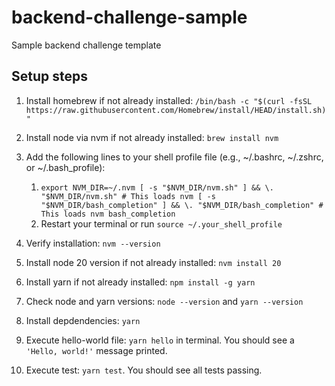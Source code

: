 # backend-challenge-sample

Sample backend challenge template

## Setup steps

1. Install homebrew if not already installed:
   `/bin/bash -c "$(curl -fsSL https://raw.githubusercontent.com/Homebrew/install/HEAD/install.sh)"`

2. Install node via nvm if not already installed: `brew install nvm`
3. Add the following lines to your shell profile file (e.g., ~/.bashrc,
   ~/.zshrc, or ~/.bash_profile):
   1. `export NVM_DIR=~/.nvm [ -s "$NVM_DIR/nvm.sh" ] && \. "$NVM_DIR/nvm.sh" # This loads nvm [ -s "$NVM_DIR/bash_completion" ] && \. "$NVM_DIR/bash_completion" # This loads nvm bash_completion`
   2. Restart your terminal or run `source ~/.your_shell_profile`
4. Verify installation: `nvm --version`
5. Install node 20 version if not already installed: `nvm install 20`
6. Install yarn if not already installed: `npm install -g yarn`
7. Check node and yarn versions: `node --version` and `yarn --version`
8. Install depdendencies: `yarn`
9. Execute hello-world file: `yarn hello` in terminal. You should see a `'Hello, world!'` message printed.
10. Execute test: `yarn test`. You should see all tests passing.
